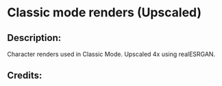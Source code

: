 # Classic mode renders (Upscaled)

## Description: 

Character renders used in Classic Mode. Upscaled 4x using realESRGAN.

## Credits: 



